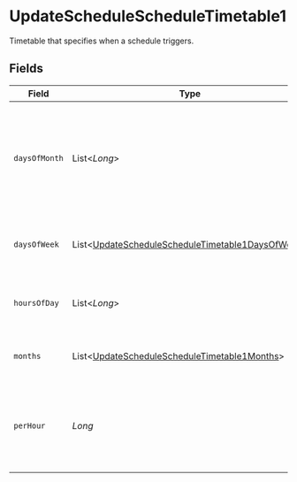 # UpdateScheduleScheduleTimetable1

Timetable that specifies when a schedule triggers.


## Fields

| Field                                                                                                                     | Type                                                                                                                      | Required                                                                                                                  | Description                                                                                                               |
| ------------------------------------------------------------------------------------------------------------------------- | ------------------------------------------------------------------------------------------------------------------------- | ------------------------------------------------------------------------------------------------------------------------- | ------------------------------------------------------------------------------------------------------------------------- |
| `daysOfMonth`                                                                                                             | List<*Long*>                                                                                                              | :heavy_minus_sign:                                                                                                        | Days in a month in which the schedule triggers. This is mutually exclusive with days in a week.                           |
| `daysOfWeek`                                                                                                              | List<[UpdateScheduleScheduleTimetable1DaysOfWeek](../../models/operations/UpdateScheduleScheduleTimetable1DaysOfWeek.md)> | :heavy_check_mark:                                                                                                        | Days in a week in which the schedule triggers.                                                                            |
| `hoursOfDay`                                                                                                              | List<*Long*>                                                                                                              | :heavy_check_mark:                                                                                                        | Hours in a day in which the schedule triggers.                                                                            |
| `months`                                                                                                                  | List<[UpdateScheduleScheduleTimetable1Months](../../models/operations/UpdateScheduleScheduleTimetable1Months.md)>         | :heavy_minus_sign:                                                                                                        | Months in which the schedule triggers.                                                                                    |
| `perHour`                                                                                                                 | *Long*                                                                                                                    | :heavy_check_mark:                                                                                                        | Number of times a schedule triggers per hour, value must be between 1 and 60                                              |